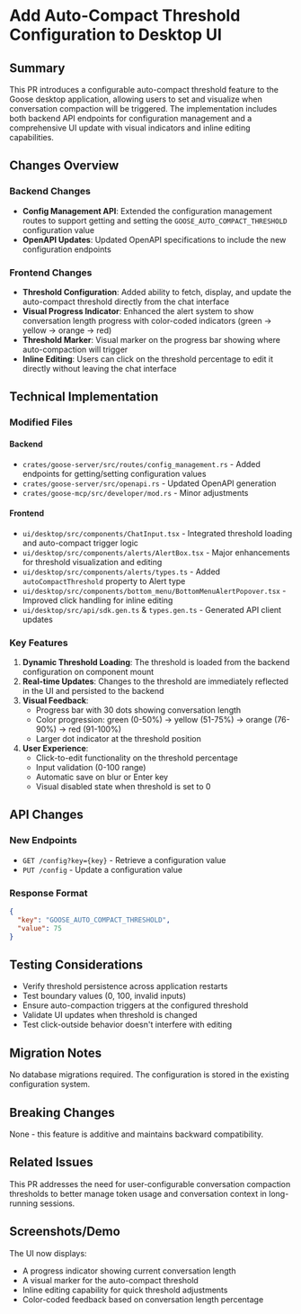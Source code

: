 # Add Auto-Compact Threshold Configuration to Desktop UI

## Summary

This PR introduces a configurable auto-compact threshold feature to the Goose desktop application, allowing users to set and visualize when conversation compaction will be triggered. The implementation includes both backend API endpoints for configuration management and a comprehensive UI update with visual indicators and inline editing capabilities.

## Changes Overview

### Backend Changes
- **Config Management API**: Extended the configuration management routes to support getting and setting the `GOOSE_AUTO_COMPACT_THRESHOLD` configuration value
- **OpenAPI Updates**: Updated OpenAPI specifications to include the new configuration endpoints

### Frontend Changes
- **Threshold Configuration**: Added ability to fetch, display, and update the auto-compact threshold directly from the chat interface
- **Visual Progress Indicator**: Enhanced the alert system to show conversation length progress with color-coded indicators (green → yellow → orange → red)
- **Threshold Marker**: Visual marker on the progress bar showing where auto-compaction will trigger
- **Inline Editing**: Users can click on the threshold percentage to edit it directly without leaving the chat interface

## Technical Implementation

### Modified Files

#### Backend
- `crates/goose-server/src/routes/config_management.rs` - Added endpoints for getting/setting configuration values
- `crates/goose-server/src/openapi.rs` - Updated OpenAPI generation
- `crates/goose-mcp/src/developer/mod.rs` - Minor adjustments

#### Frontend  
- `ui/desktop/src/components/ChatInput.tsx` - Integrated threshold loading and auto-compact trigger logic
- `ui/desktop/src/components/alerts/AlertBox.tsx` - Major enhancements for threshold visualization and editing
- `ui/desktop/src/components/alerts/types.ts` - Added `autoCompactThreshold` property to Alert type
- `ui/desktop/src/components/bottom_menu/BottomMenuAlertPopover.tsx` - Improved click handling for inline editing
- `ui/desktop/src/api/sdk.gen.ts` & `types.gen.ts` - Generated API client updates

### Key Features

1. **Dynamic Threshold Loading**: The threshold is loaded from the backend configuration on component mount
2. **Real-time Updates**: Changes to the threshold are immediately reflected in the UI and persisted to the backend
3. **Visual Feedback**: 
   - Progress bar with 30 dots showing conversation length
   - Color progression: green (0-50%) → yellow (51-75%) → orange (76-90%) → red (91-100%)
   - Larger dot indicator at the threshold position
4. **User Experience**:
   - Click-to-edit functionality on the threshold percentage
   - Input validation (0-100 range)
   - Automatic save on blur or Enter key
   - Visual disabled state when threshold is set to 0

## API Changes

### New Endpoints
- `GET /config?key={key}` - Retrieve a configuration value
- `PUT /config` - Update a configuration value

### Response Format
```json
{
  "key": "GOOSE_AUTO_COMPACT_THRESHOLD",
  "value": 75
}
```

## Testing Considerations

- Verify threshold persistence across application restarts
- Test boundary values (0, 100, invalid inputs)
- Ensure auto-compaction triggers at the configured threshold
- Validate UI updates when threshold is changed
- Test click-outside behavior doesn't interfere with editing

## Migration Notes

No database migrations required. The configuration is stored in the existing configuration system.

## Breaking Changes

None - this feature is additive and maintains backward compatibility.

## Related Issues

This PR addresses the need for user-configurable conversation compaction thresholds to better manage token usage and conversation context in long-running sessions.

## Screenshots/Demo

The UI now displays:
- A progress indicator showing current conversation length
- A visual marker for the auto-compact threshold
- Inline editing capability for quick threshold adjustments
- Color-coded feedback based on conversation length percentage
